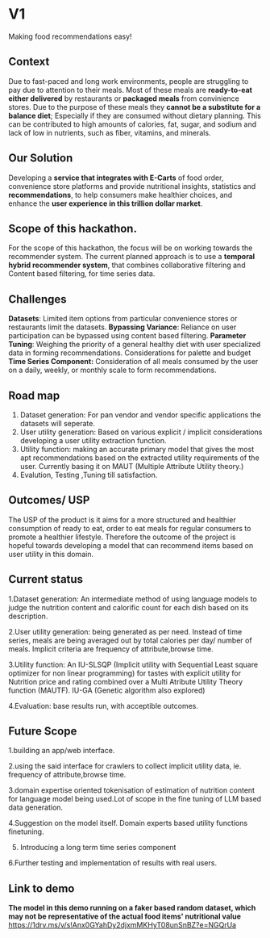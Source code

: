 # V1
Making food recommendations easy!

## Context
Due to fast-paced and long work environments, people are struggling to pay due to attention to their meals.
Most of these meals are **ready-to-eat either delivered** by restaurants or **packaged meals** from convinience stores. 
Due to the purpose of these meals they **cannot be a substitute for a balance diet**; Especially if they are consumed without dietary planning.
This can be contributed to high amounts of calories, fat, sugar, and sodium and lack of low in nutrients, such as fiber, vitamins, and minerals.
## Our Solution
Developing a **service that integrates with E-Carts** of food order, convenience store platforms and provide nutritional insights, statistics and **recommendations**, to help consumers make healthier choices, and enhance the **user experience in this trillion dollar market**.
 
## Scope of this hackathon.
For the scope of this hackathon, the focus will be on working towards the recommender system.
The current planned approach is to use a **temporal hybrid recommender system**, that combines collaborative filtering and Content based filtering, for time series data.

## Challenges
**Datasets**: Limited item options from particular convenience stores or restaurants limit the datasets.
**Bypassing Variance**: Reliance on user participation can be bypassed using content based filtering.
**Parameter Tuning**: Weighing the priority of a general healthy diet with user specialized data in forming recommendations.
Considerations for palette and budget
**Time Series Component:** Consideration of all meals consumed by the user on a daily, weekly, or monthly scale to form recommendations.

## Road map
1. Dataset generation: For pan vendor and vendor specific applications the datasets will seperate.
2. User utility generation: Based on various explicit / implicit considerations developing a user utility extraction function.
3. Utility function: making an accurate primary model that gives the most apt recommendations based on the extracted utility requirements of the user. Currently basing it on MAUT (Multiple Attribute Utility theory.)
4. Evalution, Testing ,Tuning till satisfaction.


## Outcomes/ USP
The USP of the product is it aims for a more structured and healthier consumption of ready to eat, order to eat meals for regular consumers to promote a healthier lifestyle.
Therefore the outcome of the project is hopeful towards developing a model that can recommend items based on user utility in this domain.

## Current status 
 1.Dataset generation: An intermediate method of using language models to judge the nutrition content and calorific count for each dish based on its description.
 
 2.User utility generation: being generated as per need. Instead of time series, meals are being averaged out by total calories per day/ number of meals. Implicit criteria are frequency of attribute,browse time.

 3.Utility function: An IU-SLSQP (Implicit utility with Sequential Least square optimizer for non linear programming) for tastes with explicit utility for Nutrition price and rating combined over a Multi Atribute Utility Theory function (MAUTF). IU-GA (Genetic algorithm also explored)
 
 4.Evaluation: base results run, with acceptible outcomes.

## Future Scope
 1.building an app/web interface.
 
 2.using the said interface for crawlers to collect implicit utility data, ie. frequency of attribute,browse time.
 
 3.domain expertise oriented tokenisation of estimation of nutrition content for language model being used.Lot of scope in the fine tuning of LLM based data generation.
 
 4.Suggestion on the model itself. Domain experts based utility functions finetuning.
 
 5. Introducing a long term time series component

 6.Further testing and implementation of results with real users.

## Link to demo 
 **The model in this demo running on a faker based random dataset, which may not be representative of the actual food items' nutritional value**
https://1drv.ms/v/s!Anx0GYahDy2djxmMKHyT08unSnBZ?e=NGQrUa


